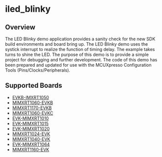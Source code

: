 # iled_blinky

## Overview
The LED Blinky demo application provides a sanity check for the new SDK build environments and board bring up. The LED Blinky demo 
uses the systick interrupt to realize the function of timing delay. The example takes turns to shine the LED. The purpose of this 
demo is to provide a simple project for debugging and further development.
The code of this demo has been prepared and updated for use with the MCUXpresso Configuration Tools (Pins/Clocks/Peripherals).

## Supported Boards
- [EVKB-IMXRT1050](../../_boards/evkbimxrt1050/demo_apps/led_blinky/example_board_readme.md)
- [MIMXRT1060-EVKB](../../_boards/evkbmimxrt1060/demo_apps/led_blinky/example_board_readme.md)
- [MIMXRT1170-EVKB](../../_boards/evkbmimxrt1170/demo_apps/led_blinky/example_board_readme.md)
- [MIMXRT1060-EVKC](../../_boards/evkcmimxrt1060/demo_apps/led_blinky/example_board_readme.md)
- [EVK-MIMXRT1010](../../_boards/evkmimxrt1010/demo_apps/led_blinky/example_board_readme.md)
- [EVK-MIMXRT1015](../../_boards/evkmimxrt1015/demo_apps/led_blinky/example_board_readme.md)
- [EVK-MIMXRT1020](../../_boards/evkmimxrt1020/demo_apps/led_blinky/example_board_readme.md)
- [MIMXRT1024-EVK](../../_boards/evkmimxrt1024/demo_apps/led_blinky/example_board_readme.md)
- [MIMXRT1040-EVK](../../_boards/evkmimxrt1040/demo_apps/led_blinky/example_board_readme.md)
- [EVK-MIMXRT1064](../../_boards/evkmimxrt1064/demo_apps/led_blinky/example_board_readme.md)
- [MIMXRT1160-EVK](../../_boards/evkmimxrt1160/demo_apps/led_blinky/example_board_readme.md)
